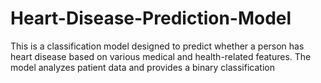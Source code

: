 # Heart-Disease-Prediction-Model
This is a classification model designed to predict whether a person has heart disease based on various medical and health-related features. The model analyzes patient data and provides a binary classification
